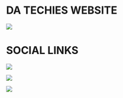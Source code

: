 # DA TECHIES WEBSITE 
<p align=left">
  <a href="https://www.techiesindia.site" target="_blank"><img src="https://img.shields.io/badge/Website%20-techiesindia.siye-blue?style=for-the-badge&logo=website"></a>
</p>


# SOCIAL LINKS
<p align="left">
  
  <a href="https://www.youtube.com/datechies" target="_blank"><img src="https://img.shields.io/badge/Youtube-Da%20Techies%20-red?style=for-the-badge&logo=youtube"></a>

  <a href="https://github.com/datechies" target="_blank"><img src="https://img.shields.io/badge/GitHub-Da%20Techies%20-lightgrey?style=for-the-badge&logo=github"></a>

  <a href="https://www.instagram.com/datechies" target="_blank"><img src="https://img.shields.io/badge/Instagram%20-%40datechies-orange?style=for-the-badge&logo=instagram"></a>


</p>



